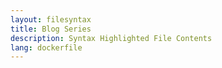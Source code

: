 ```yaml
---
layout: filesyntax
title: Blog Series
description: Syntax Highlighted File Contents
lang: dockerfile
---
```

  

